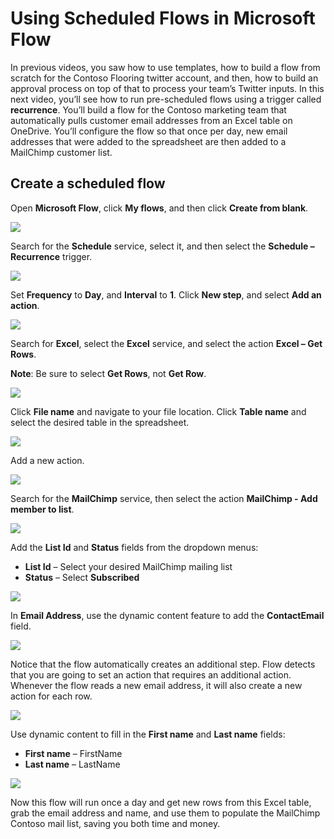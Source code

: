 <properties
   pageTitle="Using Scheduled Flows | Microsoft Flow"
   description="Creating a scheduled flow in Microsoft Flow"
   services=""
   suite="flow"
   documentationCenter="na"
   authors="v-brbene"
   manager="anneta"
   editor=""
   tags=""
   featuredVideoId="os33pHQ9jSU"
   courseDuration="4m"/>

<tags
   ms.service="flow"
   ms.devlang="na"
   ms.topic="get-started-article"
   ms.tgt_pltfrm="na"
   ms.workload="na"
   ms.date="6/26/2017"
   ms.author="v-brbene"/>

# Using Scheduled Flows in Microsoft Flow 
In previous videos, you saw how to use templates, how to build a flow from scratch for the Contoso Flooring twitter account, and then, how to build an approval process on top of that to process your team’s Twitter inputs. In this next video, you’ll see how to run pre-scheduled flows using a trigger called **recurrence**.  You’ll build a flow for the Contoso marketing team that automatically pulls customer email addresses from an Excel table on OneDrive. You’ll configure the flow so that once per day, new email addresses that were added to the spreadsheet are then added to a MailChimp customer list. 

## Create a scheduled flow
Open **Microsoft Flow**, click **My flows**, and then click **Create from blank**. 

![](./media/learning-recurrence/flow-create-blank.png)

Search for the **Schedule** service, select it, and then select the **Schedule – Recurrence** trigger.

![](./media/learning-recurrence/flow-recurrence-trigger.png)


Set **Frequency** to **Day**, and **Interval** to **1**. Click **New step**, and select **Add an action**. 

![](./media/learning-recurrence/frequency-interval.png)


Search for **Excel**, select the **Excel** service, and select the action **Excel – Get Rows**. 

**Note**: Be sure to select **Get Rows**, not **Get Row**. 

![](./media/learning-recurrence/excel-get-rows.png)


Click **File name** and navigate to your file location. Click **Table name** and select the desired table in the spreadsheet. 

![](./media/learning-recurrence/excel-get-file.png)



Add a new action. 

![](./media/learning-recurrence/new-step.png)


Search for the **MailChimp** service, then select the action **MailChimp - Add member to list**.

![](./media/learning-recurrence/select-mailchimp.png)



Add the **List Id** and **Status** fields from the dropdown menus:
- **List Id** – Select your desired MailChimp mailing list
- **Status** – Select **Subscribed** 

![](./media/learning-recurrence/mailchimp-id-status.png)



In **Email Address**, use the dynamic content feature to add the **ContactEmail** field. 

![](./media/learning-recurrence/mailchimp-address.png)


Notice that the flow automatically creates an additional step. Flow detects that you are going to set an action that requires an additional action. Whenever the flow reads a new email address, it will also create a new action for each row. 

![](./media/learning-recurrence/mailchimp-for-each.png)


Use dynamic content to fill in the **First name** and **Last name** fields:
- **First name** – FirstName
- **Last name** – LastName

![](./media/learning-recurrence/mailchimp-names.png)


Now this flow will run once a day and get new rows from this Excel table, grab the email address and name, and use them to populate the MailChimp Contoso mail list, saving you both time and money. 






